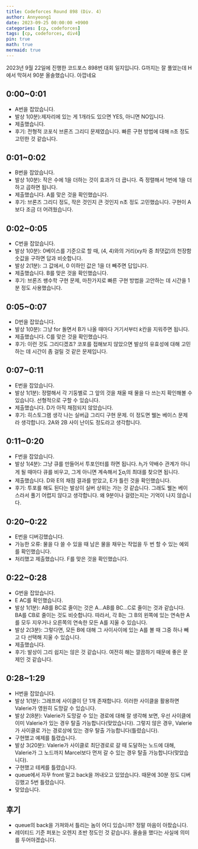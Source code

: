```yaml
---
title: Codeforces Round 898 (Div. 4)
author: Annyeong1
date: 2023-09-25 00:00:00 +0900
categories: [cp, codeforces]
tags: [cp, codeforces, div4]
pin: true
math: true
mermaid: true
---
```

2023년 9월 22일에 진행한 코드포스 898번 대회 일지입니다. G까지는 잘 풀었는데 H에서 막혀서 90분 올솔했습니다. 아깝네요

## 0:00~0:01
- A번을 잡았습니다.
- 발상 1(0분):제자리에 있는 게 1개라도 있으면 YES, 아니면 NO입니다.
- 제출했습니다.
- 후기: 전형적 코포식 브론즈 그리디 문제였습니다. 빠른 구현 방법에 대해 n초 정도 고민한 것 같습니다.

## 0:01~0:02
- B번을 잡았습니다.
- 발상 1(0분): 작은 수에 1을 더하는 것이 효과가 더 큽니다. 즉 정렬해서 1번에 1을 더하고 곱하면 됩니다.
- 제출했습니다. A를 맞은 것을 확인했습니다.
- 후기: 브론즈 그리디 정도, 작은 것인지 큰 것인지 n초 정도 고민했습니다. 구현이 A보다 조금 더 어려웠습니다.

## 0:02~0:05
- C번을 잡았습니다.
- 발상 1(0분): 0베이스를 기준으로 할 때, (4, 4)와의 거리(xy차 중 최댓값)의 천장함숫값을 구하면 답과 비슷합니다.
- 발상 2(1분): 그 값에서, 0 이하인 값은 1을 더 빼주면 답입니다.
- 제출했습니다. B를 맞은 것을 확인했습니다.
- 후기: 브론즈 쌩수학 구현 문제, 마찬가지로 빠른 구현 방법을 고안하는 데 시간을 1분 정도 사용했습니다.

## 0:05~0:07
- D번을 잡았습니다.
- 발상 1(0분): 그냥 for 돌면서 B가 나올 때마다 거기서부터 $k$칸을 지워주면 됩니다.
- 제출했습니다. C를 맞은 것을 확인했습니다.
- 후기: 이런 것도 그리디겠죠? 코포를 접해보지 않았으면 발상의 유효성에 대해 고민하는 데 시간이 좀 걸릴 것 같은 문제입니다.

## 0:07~0:11
- E번을 잡았습니다.
- 발상 1(1분): 정렬해서 각 기둥별로 그 앞의 것을 채울 때 물을 다 쓰는지 확인해볼 수 있습니다. 선형적으로 구할 수 있습니다.
- 제출했습니다. D가 아직 채점되지 않았습니다.
- 후기: 히스토그램 생각 나는 실버급 그리디 구현 문제. 이 정도면 웰논 베이스 문제라 생각합니다. 2A와 2B 사이 난이도 정도라고 생각합니다.

## 0:11~0:20
- F번을 잡았습니다.
- 발상 1(4분): 그냥 큐를 만들어서 투포인터를 하면 됩니다. $h_i$가 약배수 관계가 아니게 될 때마다 큐를 비우고, 그게 아니면 계속해서 $\sum a_i$의 최대를 찾으면 됩니다.
- 제출했습니다. D와 E의 채점 결과를 받았고, E가 틀린 것을 확인했습니다.
- 후기: 투포를 해도 된다는 발상이 실버 상위는 가는 것 같습니다. 그래도 웰논 베이스라서 풀기 어렵지 않다고 생각합니다. 왜 9분이나 걸렸는지는 기억이 나지 않습니다.

## 0:20~0:22
- E번을 디버깅했습니다.
- 가능한 오류: 물을 다 쓸 수 있을 때 남은 물을 채우는 작업을 두 번 할 수 있는 예외를 확인했습니다.
- 처리했고 제출했습니다. F를 맞은 것을 확인했습니다.

## 0:22~0:28
- G번을 잡았습니다.
- E AC를 확인했습니다.
- 발상 1(1분): AB를 BC로 줄이는 것은 A...AB를 BC...C로 줄이는 것과 같습니다. BA를 CB로 줄이는 것도 비슷합니다. 따라서, 각 B는 그 B의 왼쪽에 있는 연속한 A를 모두 지우거나 오른쪽의 연속한 모든 A를 지울 수 있습니다.
- 발상 2(3분): 그렇다면, 모든 B에 대해 그 사이사이에 있는 A를 볼 때 그중 하나 빼고 다 선택해 지울 수 있습니다.
- 제출했습니다.
- 후기: 발상이 그리 쉽지는 않은 것 같습니다. 여전히 해는 깔끔하기 때문에 좋은 문제인 것 같습니다.

## 0:28~1:29
- H번을 잡았습니다.
- 발상 1(1분): 그래프에 사이클이 단 1개 존재합니다. 이러한 사이클을 활용하면 Valerie가 영원히 도망갈 수 있습니다.
- 발상 2(8분): Valerie가 도망갈 수 있는 경로에 대해 잘 생각해 보면, 우선 사이클에 이미 Valerie가 있는 경우 탈출 가능합니다(맞았습니다). 그렇지 않은 경우, Valerie가 사이클로 가는 경로상에 있는 경우 탈출 가능합니다(틀렸습니다).
- 구현했고 예제를 틀렸습니다.
- 발상 3(20분): Valerie가 사이클로 최단경로로 갈 때 도달하는 노드에 대해, Valerie가 그 노드까지 Marcel보다 먼저 갈 수 있는 경우 탈출 가능합니다(맞았습니다).
- 구현했고 테케를 틀렸습니다.
- queue에서 자꾸 front 말고 back을 꺼내오고 있었습니다. 때문에 30분 정도 디버깅했고 5번 틀렸습니다.
- 맞았습니다.

## 후기
- queue의 back을 가져와서 틀리는 놈이 어디 있습니까? 정말 마음이 아팠습니다.
- 레이티드 기준 퍼포는 오렌지 초반 정도인 것 같습니다. 올솔을 했다는 사실에 의미를 두어야겠습니다.
